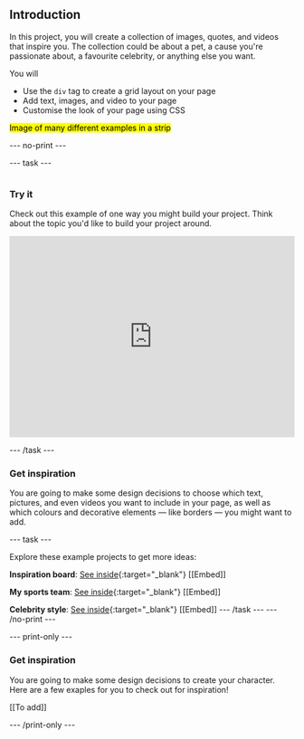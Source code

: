## Introduction

In this project, you will create a collection of images, quotes, and videos that inspire you. The collection could be about a pet, a cause you're passionate about, a favourite celebrity, or anything else you want.

You will
+ Use the `div` tag to create a grid layout on your page
+ Add text, images, and video to your page
+ Customise the look of your page using CSS

<mark>Image of many different examples in a strip</mark>

--- no-print ---

--- task ---

<div style="display: flex; flex-wrap: wrap">
<div style="flex-basis: 175px; flex-grow: 1">  

### Try it 

Check out this example of one way you might build your project. Think about the topic you'd like to build your project around.

<iframe src="https://trinket.io/embed/html/b013096423?runMode=autorun" width="100%" height="356" frameborder="0" marginwidth="0" marginheight="0" allowfullscreen></iframe>

--- /task ---

### Get inspiration 

You are going to make some design decisions to choose which text, pictures, and even videos you want to include in your page, as well as which colours and decorative elements — like borders — you might want to add.

--- task ---

Explore these example projects to get more ideas:

**Inspiration board**: [See inside](#){:target="_blank"}
[[Embed]]

**My sports team**: [See inside](#){:target="_blank"}
[[Embed]]

**Celebrity style**: [See inside](#){:target="_blank"}
[[Embed]]
--- /task ---
--- /no-print ---

--- print-only ---

### Get inspiration 

You are going to make some design decisions to create your character. Here are a few exaples for you to check out for inspiration!

[[To add]]

--- /print-only ---

